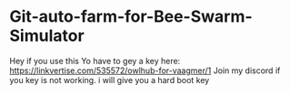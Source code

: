 # Git-auto-farm-for-Bee-Swarm-Simulator
Hey if you use this Yo have to gey a key
here: https://linkvertise.com/535572/owlhub-for-vaagmer/1
Join my discord if you key is  not working. i will give you a hard boot key
